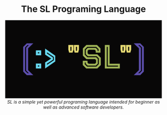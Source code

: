 <h1 align="center">The SL Programing Language</h1>
<p align="center">
	<a href="https://github.com/sl-lang/sll"><img src=".github/logo_wide.svg" alt="sl-lang logo"/><br></a>
	<i>SL is a simple yet powerful programing language intended for beginner as well as advanced software developers.</i>
</p>

